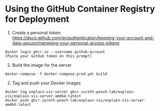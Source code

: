 # Using the GitHub Container Registry for Deployment

1. Create a personal token: https://docs.github.com/en/authentication/keeping-your-account-and-data-secure/managing-your-personal-access-tokens

```
docker login ghcr.io --username github-account
[Paste your GitHub token on this prompt]
```
2. Build the image for the server
```
docker-compose -f docker-compose.prod.yml build
```

2. Tag and push your Docker images
```
docker tag explain-vis-server ghcr.io/eth-peach-lab/explain-vis/explain-vis-server-amd64:latest
docker push ghcr.io/eth-peach-lab/explain-vis/explain-vis-server-amd64:latest
```